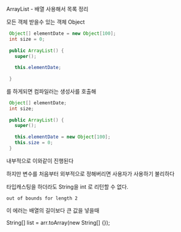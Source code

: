 ArrayList - 배열 사용해서 목록 정리

모든 객체 받을수 있는 객체 Object

```java
 Object[] elementDate = new Object[100];
 int size = 0;
 
 public ArrayList() {
   super();
   
   this.elementDate;
   
 }
```

를 하게되면 컴파일러는 생성사를 호출해 

```java
 Object[] elementDate;
 int size;
 
 public ArrayList() {
   super();
   
   this.elementDate = new Object[100];
   this.size = 0;
 }
```

내부적으로 이와같이 진행된다

하지만 변수를 처음부터 외부적으로 정해버리면 사용자가 사용하기 불리하다

타입캐스팅을 하더라도 String을 int 로 리턴할 수 없다.

```
out of bounds for length 2
```

이 에러는 배열의 길이보다 큰 값을 넣을때 





String[] list = arr.toArray(new String[] {});